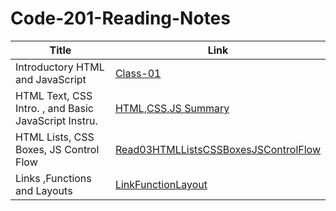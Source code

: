 # Code-201-Reading-Notes

| Title      |Link |
| ----------- | ----------- |
| Introductory HTML and JavaScript | [Class-01](Class-01)
| HTML Text, CSS Intro. , and Basic JavaScript Instru. | [HTML,CSS,JS Summary](Class-02)
| HTML Lists, CSS Boxes, JS Control Flow | [Read03HTMLListsCSSBoxesJSControlFlow](Read03HTMLListsCSSBoxesJSControlFlow)
| Links ,Functions and Layouts | [LinkFunctionLayout](LinkFunctionLayout)
